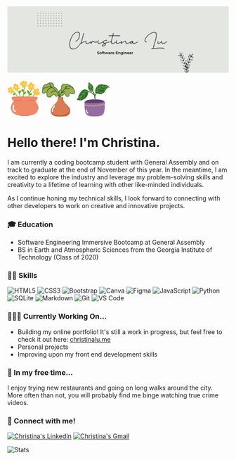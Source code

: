 ![Personal Github Banner](bannerwhite.png)

<img src="plant3.png" alt="plant cartoon" width="75"> <img src="plant1.png" alt="plant cartoon" width="75"/> <img src="plant2.png" alt="plant cartoon" width="75"> 

# Hello there! I'm Christina.

I am currently a coding bootcamp student with General Assembly and on track to graduate at the end of November of this year. In the meantime, I am excited to explore the industry and leverage my problem-solving skills and creativity to a lifetime of learning with other like-minded individuals.

As I continue honing my technical skills, I look forward to connecting with other developers to work on creative and innovative projects.

### 🎓 Education 

- Software Engineering Immersive Bootcamp at General Assembly 
- BS in Earth and Atmospheric Sciences from the Georgia Institute of Technology (Class of 2020)

### 💪🏽 Skills

![HTML5](https://img.shields.io/badge/HTML5-E34F26?style=for-the-badge&logo=html5&logoColor=white)
![CSS3](https://img.shields.io/badge/CSS3-1572B6?style=for-the-badge&logo=css3&logoColor=white)
![Bootstrap](https://img.shields.io/badge/Bootstrap-563D7C?style=for-the-badge&logo=bootstrap&logoColor=white)
![Canva](https://img.shields.io/badge/Canva-%2300C4CC.svg?&style=for-the-badge&logo=Canva&logoColor=white)
![Figma](https://img.shields.io/badge/Figma-F24E1E?style=for-the-badge&logo=figma&logoColor=white)
![JavaScript](https://img.shields.io/badge/JavaScript-F7DF1E?style=for-the-badge&logo=javascript&logoColor=black)
![Python](https://img.shields.io/badge/Python-3776AB?style=for-the-badge&logo=python&logoColor=white)
![SQLite](https://img.shields.io/badge/SQLite-07405E?style=for-the-badge&logo=sqlite&logoColor=white)
![Markdown](https://img.shields.io/badge/Markdown-000000?style=for-the-badge&logo=markdown&logoColor=white)
![Git](https://img.shields.io/badge/GIT-E44C30?style=for-the-badge&logo=git&logoColor=white)
![VS Code](https://img.shields.io/badge/Visual_Studio_Code-0078D4?style=for-the-badge&logo=visual%20studio%20code&logoColor=white)

### 👩🏻‍💻 Currently Working On...

- Building my online portfolio! It's still a work in progress, but feel free to check it out here: [christinalu.me](https://christinalu.me/)
- Personal projects 
- Improving upon my front end development skills

### 🍃 In my free time...

I enjoy trying new restaurants and going on long walks around the city. More often than not, you will probably find me binge watching true crime videos.

### 🔗 Connect with me! 

[![Christina's LinkedIn](https://img.shields.io/badge/LinkedIn-0077B5?style=for-the-badge&logo=linkedin&logoColor=white)](https://www.linkedin.com/in/christinalu3799/) 
[![Christina's Gmail](https://img.shields.io/badge/Gmail-D14836?style=for-the-badge&logo=gmail&logoColor=white)](mailto:christina.lu3799@gmail.com) 

![Stats](https://github-readme-stats.vercel.app/api?username=christinalu3799&theme=black-green)